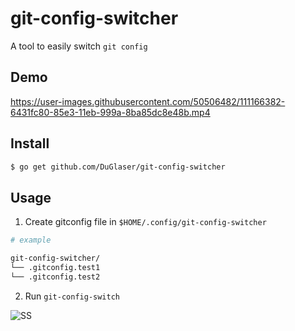 # git-config-switcher

A tool to easily switch ``git config``

## Demo

https://user-images.githubusercontent.com/50506482/111166382-6431fc80-85e3-11eb-999a-8ba85dc8e48b.mp4

## Install

```bash
$ go get github.com/DuGlaser/git-config-switcher
```

## Usage
1. Create gitconfig file in ``$HOME/.config/git-config-switcher``
```bash
# example

git-config-switcher/
└── .gitconfig.test1
└── .gitconfig.test2
```
2. Run ``git-config-switch``  

![SS](https://user-images.githubusercontent.com/50506482/111152901-a1db5900-85d4-11eb-80ff-43709e82da06.png)
